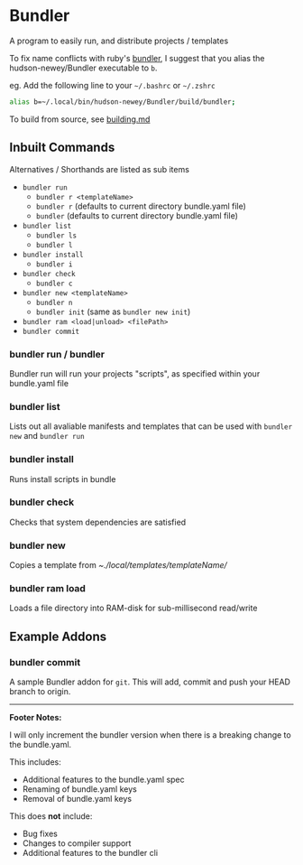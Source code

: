 # Bundler

A program to easily run, and distribute projects / templates

To fix name conflicts with ruby's [bundler](https://bundler.io), I suggest that you alias the hudson-newey/Bundler executable to `b`.

eg. Add the following line to your `~/.bashrc` or `~/.zshrc`

```sh
alias b=~/.local/bin/hudson-newey/Bundler/build/bundler;
```

To build from source, see [building.md](BUILDING.md)

## Inbuilt Commands

Alternatives / Shorthands are listed as sub items

- `bundler run`
  - `bundler r <templateName>`
  - `bundler r` (defaults to current directory bundle.yaml file)
  - `bundler` (defaults to current directory bundle.yaml file)
- `bundler list`
  - `bundler ls`
  - `bundler l`
- `bundler install`
  - `bundler i`
- `bundler check`
  - `bundler c`
- `bundler new <templateName>`
  - `bundler n`
  - `bundler init` (same as `bundler new init`)
- `bundler ram <load|unload> <filePath>`
- `bundler commit`

### bundler run / bundler

Bundler run will run your projects "scripts", as specified within your bundle.yaml file

### bundler list

Lists out all avaliable manifests and templates that can be used with `bundler new` and `bundler run`

### bundler install

Runs install scripts in bundle

### bundler check

Checks that system dependencies are satisfied

### bundler new

Copies a template from _~./local/templates/templateName/_

### bundler ram load

Loads a file directory into RAM-disk for sub-millisecond read/write

## Example Addons

### bundler commit

A sample Bundler addon for `git`. This will add, commit and push your HEAD branch to origin.

---

**Footer Notes:**

I will only increment the bundler version when there is a breaking change to the bundle.yaml.

This includes:

- Additional features to the bundle.yaml spec
- Renaming of bundle.yaml keys
- Removal of bundle.yaml keys

This does **not** include:

- Bug fixes
- Changes to compiler support
- Additional features to the bundler cli
